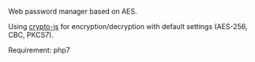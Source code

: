 Web password manager based on AES.

Using [crypto-js](https://github.com/brix/crypto-js) for encryption/decryption with default settings (AES-256, CBC, PKCS7).

Requirement: php7